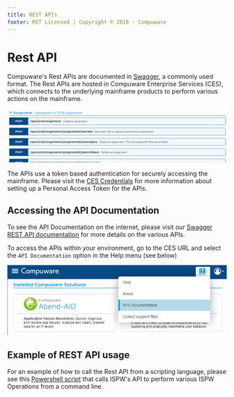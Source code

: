 ```yaml
---
title: REST APIs
footer: MIT Licensed | Copyright © 2018 - Compuware
---
```

# Rest API

Compuware's Rest APIs are documented in [Swagger](https://swagger.io/solutions/api-documentation/), a commonly used format.  The Rest APIs are hosted in Compuware Enterprise Services (CES), which connects to the underlying mainframe products to perform various actions on the mainframe.  

![Swagger Doc](./images/Swagger.png)

The APIs use a token based authentication for securely accessing the mainframe.  Please visit the [CES Credentials](../tool_configuration/CES_credentials_token.md) for more information about setting up a Personal Access Token for the APIs.

## Accessing the API Documentation

To see the API Documentation on the internet, please visit our [Swagger REST API documentation](https://ispw.api.compuware.com/) for more details on the various APIs.

To access the APIs within your environment, go to the CES URL and select the `API Documentation` option in the Help menu (see below)

![CES Doc](./images/CES_api.png)

## Example of REST API usage

For an example of how to call the Rest API from a scripting language, please see this [Powershell script](https://github.com/cpwr-devops/DevOps-Examples/blob/master/src/misc-examples/ISPW_Operations.ps1) that calls ISPW's API to perform various ISPW Operations from a command line.



